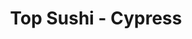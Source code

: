 ---
layout: place
title: "Top Sushi - Cypress"
permalink: /texas/cypress/top-sushi-cypress.html
stateAbbr: TX
stateName: Texas
cityName: Cypress
seo:
  name: "Top Sushi - Cypress"
  type: Restaurant
  links: null
description: "Top Sushi - Cypress serves delicious sushi in Cypress, Texas. Try fresh Japanese dishes for a great dining experience. "
place_id: ChIJk25rwQbXQIYRzW2MOcYVxSc
photos:
  - name: >-
      places/ChIJk25rwQbXQIYRzW2MOcYVxSc/photos/AeeoHcJwp2cy4itw1CiCQerkwv56_tKNe1ZEOtUT4edA_IwtVkrmOoItHCIJq1mWfu4AfbPLQ1gU4eOq0gkjWqHZ-iCBEfTYkj78pKLW6RRwIQE3ix1DexpMNM_v87wlt3rycTKhLddnWKI2sopgO5zW-K1PY5BoFnpeAxmMFRl4faB9YqWsT3LRtNgZEURGS6VYIQFSYHQjM0t_tlDbRQEYG3LVsArPMo93Paf0swkTiFDoDSG41b_n-Kk4AmnnziCAF8sJuBuLagCPCvpytBt171uKCPvzOnv7FTCyP-uYyPbhPw
    widthPx: 1920
    heightPx: 1280
    authorAttributions:
      - displayName: Top Sushi - Cypress
        uri: https://maps.google.com/maps/contrib/108149431610620591897
        photoUri: >-
          https://lh3.googleusercontent.com/a-/ALV-UjXXqMauoVws9PjSn9baW1HV_WA_gSOsMtIDoOuMz8QLAnsGDsE=s100-p-k-no-mo
    flagContentUri: >-
      https://www.google.com/local/imagery/report/?cb_client=maps_api_places.places_api&image_key=!1e10!2sAF1QipPiCw0Hhz5-SDQxF7G4jQTeFDi4tYqglmRz9L9R&hl=en-US
    googleMapsUri: >-
      https://www.google.com/maps/place//data=!3m4!1e2!3m2!1sAF1QipPiCw0Hhz5-SDQxF7G4jQTeFDi4tYqglmRz9L9R!2e10!4m2!3m1!1s0x8640d706c16b6e93:0x27c515c6398c6dcd
  - name: >-
      places/ChIJk25rwQbXQIYRzW2MOcYVxSc/photos/AeeoHcLTLfK_rXDeS9bRffIZo0JU_nWcC_pzyhngw3TFm-e7k0r9ldbKZW8xMF1Qp8nMGyd1spvUwnPg37cLdjU_d8ZK4p2KbNTOLQEWtos8Mc23sCcack_VRBnTXcMDKKsztmBm-REWEJArnWdM3TJ1lbvv9Ox91EM1zKLjnJMkxEkhZM5j8Ah2igva_J2khTRBp80tdAUqzwTolBw28QgKBNIDbblwJS0k0A4Bw9MHZ5w18WTlj23ZgrR1Ey0vPsx-HSyKU4vUrqsE5OSkdn6MYennqFYZMPugKx6Br_MRYMttDGVimucnT_qugPGzqCYCeoD8Y-lM5Y9Xu9TOYDdIFtPYx93uuErqlIgtwybodvgIG8L0ei6QJykpw_XSvmDyvci7Ao4SrCJQ7DsFbQ8Q-xeqRcHcNB9bM7IdJjBNElQ
    widthPx: 4000
    heightPx: 2252
    authorAttributions:
      - displayName: Zahir Tarafder
        uri: https://maps.google.com/maps/contrib/108673813693616007886
        photoUri: >-
          https://lh3.googleusercontent.com/a-/ALV-UjX0o_I-X45oUXUEg-rbmMIwJrB5DIFO0P9foxW0BA0C52mpLcg=s100-p-k-no-mo
    flagContentUri: >-
      https://www.google.com/local/imagery/report/?cb_client=maps_api_places.places_api&image_key=!1e10!2sCIHM0ogKEICAgMCo4ISNbw&hl=en-US
    googleMapsUri: >-
      https://www.google.com/maps/place//data=!3m4!1e2!3m2!1sCIHM0ogKEICAgMCo4ISNbw!2e10!4m2!3m1!1s0x8640d706c16b6e93:0x27c515c6398c6dcd
  - name: >-
      places/ChIJk25rwQbXQIYRzW2MOcYVxSc/photos/AeeoHcKma6Nzllv7EqvwcNTTCjg2toFXVP4wk9548G7wGCdDPXzPiZKBgJqBXaBTVdWniEjC28UANI7kQvgb36fQEqQ3K3JmPrM_GwAzCnYDtYFgpTd4C87xqwjr9tsLGZ5_Y7GaECjH3dwCD2mUfVy80SQnO9r9HIW_5RF-xNlEmL48DHJKo09-Jsb-KTbg8NlvKtej5j55g6hoJWz9poUrGJ-78Cwz9r7WNW0eMmSVRf1wqu1_re3yaRAJdGaQxeA7U9HnnXZsoM6wtnV6w0vIDyUN5G366bcjZNQQ5RGNHQCvkKIF9THTYnpjZCXXURt3Mh51BGGHMmNB29YKuTDyMgHnNaco7U-WLb26Pz3Y6icPIpIplbH9wbCuFVjoJ_0m_SvscQ_X6m_pykwJVK-2Z1FB2KUVNtSeFkbgDnnmXr_6uSivQkEjpgiELo3Ox5_S
    widthPx: 3000
    heightPx: 4000
    authorAttributions:
      - displayName: Jineth Way
        uri: https://maps.google.com/maps/contrib/103496981555720946762
        photoUri: >-
          https://lh3.googleusercontent.com/a-/ALV-UjWZ6gIRK5ZjwZBMhr95HXzwOD0exjhJB44jcBQcXPT-9DTdF7hJ9g=s100-p-k-no-mo
    flagContentUri: >-
      https://www.google.com/local/imagery/report/?cb_client=maps_api_places.places_api&image_key=!1e10!2sCIABIhADydER4RoTjmfcLMwAAyWJ&hl=en-US
    googleMapsUri: >-
      https://www.google.com/maps/place//data=!3m4!1e2!3m2!1sCIABIhADydER4RoTjmfcLMwAAyWJ!2e10!4m2!3m1!1s0x8640d706c16b6e93:0x27c515c6398c6dcd
  - name: >-
      places/ChIJk25rwQbXQIYRzW2MOcYVxSc/photos/AeeoHcLAWU2dG7Cch0GxRM6zzY7xy9XJFJbENSjNvXsJ-jiocjd2UXVGaA7e_f4v_tHFwYDzs-Ty2yd9pufx1jIpW7LqL2YDif_duZ6jnhGB-y3eDfUCuvsOvuU0gVRkSZ43KZlt7AInibsuvduefobM0EW0LVtinhr1JRCqbIF9qPyhuhsdII4CNMmynKnsv2ZPDJavvWNYQtobw30f48vXZ9rP9ok4tljN6NWs_yYW20rxsz4kd4V69UthgqDImImUUeKKsr6HUb5bgZ8gSU-Jmc4JwZjOWxhgssIFzPOGm8mBGg
    widthPx: 1920
    heightPx: 1280
    authorAttributions:
      - displayName: Top Sushi - Cypress
        uri: https://maps.google.com/maps/contrib/108149431610620591897
        photoUri: >-
          https://lh3.googleusercontent.com/a-/ALV-UjXXqMauoVws9PjSn9baW1HV_WA_gSOsMtIDoOuMz8QLAnsGDsE=s100-p-k-no-mo
    flagContentUri: >-
      https://www.google.com/local/imagery/report/?cb_client=maps_api_places.places_api&image_key=!1e10!2sAF1QipOmpFHPhcT7pjioF3dNbaMgT1ORjSHrS9gfSfcQ&hl=en-US
    googleMapsUri: >-
      https://www.google.com/maps/place//data=!3m4!1e2!3m2!1sAF1QipOmpFHPhcT7pjioF3dNbaMgT1ORjSHrS9gfSfcQ!2e10!4m2!3m1!1s0x8640d706c16b6e93:0x27c515c6398c6dcd
  - name: >-
      places/ChIJk25rwQbXQIYRzW2MOcYVxSc/photos/AeeoHcLPQ57b55PT-8MBEI5oqV94okjl7kqLGdS0zPw9hUrmsdRDp4O9npUud4C-8469l5LKF2akUpy1WFGppg64-rk_khkRL9vq5f8gI6XA78ntm_leQOVT7dNVSn-6M4ZMTb1GN5WasgrjSF9rt9vTxDymTxm6Jn_ZR9NzLo73GK1-0qwYv4aYFQhlD1ClodMojmWXWJ6A6TflmQ7RSBFusNl803futXn2A9iPzlRCHyhqpTpl8QQvHVnY8crMDLRuRua1DgqPFJsKeLC_fH0yMowg1PeAj8_BWE4I0ER4yX7nrPx5tUcELcCYfyCMhvPgul1HrU2akmV6V6AIHLdbEXilQoi5yaOvbfzW5pylCNWJADNyxaP8cQsEB3Z-M7RC55Znvk4pjKDmi9IXVb-hUwnxjMjnNLWh2G04T9Vuurbp1zoG
    widthPx: 4800
    heightPx: 3599
    authorAttributions:
      - displayName: Catherine Gilliland
        uri: https://maps.google.com/maps/contrib/109498342444467456259
        photoUri: >-
          https://lh3.googleusercontent.com/a-/ALV-UjVvqU_MFBNN8RPqdj2UWrG4iAMrAIf_P8W7LsXYMQ8a9NW7OSE=s100-p-k-no-mo
    flagContentUri: >-
      https://www.google.com/local/imagery/report/?cb_client=maps_api_places.places_api&image_key=!1e10!2sCIHM0ogKEICAgMCw5p-AkwE&hl=en-US
    googleMapsUri: >-
      https://www.google.com/maps/place//data=!3m4!1e2!3m2!1sCIHM0ogKEICAgMCw5p-AkwE!2e10!4m2!3m1!1s0x8640d706c16b6e93:0x27c515c6398c6dcd
  - name: >-
      places/ChIJk25rwQbXQIYRzW2MOcYVxSc/photos/AeeoHcJBkAX3tPXUtOBnGgiYE6bk8E0Mzvx2ziGJAeMZg5MG-5eZWnS3Zcx8av9W1x_AGPp3vvGEoDcmNp8ZoPyANQuH4tIfpZspEdpyiN532WqKbIpevN4k3OruV17mx3bNsPZsJOY1rECa5mTX46uvGRHPjTSNzT66xcTUgyQjxsLiQaSUxSPbpjApjcSTIrwIu4-OMBE5xmpCVlQZ0We9A1VVBUyW48dKZXzXbbOlmQG5b1RQWzFwGuvqfX2nxTt1Qs_fIgZ-f1TbgH2vrQtunLe5acTE7rW04AwUORk9PCmsvg
    widthPx: 1920
    heightPx: 1280
    authorAttributions:
      - displayName: Top Sushi - Cypress
        uri: https://maps.google.com/maps/contrib/108149431610620591897
        photoUri: >-
          https://lh3.googleusercontent.com/a-/ALV-UjXXqMauoVws9PjSn9baW1HV_WA_gSOsMtIDoOuMz8QLAnsGDsE=s100-p-k-no-mo
    flagContentUri: >-
      https://www.google.com/local/imagery/report/?cb_client=maps_api_places.places_api&image_key=!1e10!2sAF1QipPsUbuuqKkWmJvCIU5c-qPtgEVDcCRgExGbSu_V&hl=en-US
    googleMapsUri: >-
      https://www.google.com/maps/place//data=!3m4!1e2!3m2!1sAF1QipPsUbuuqKkWmJvCIU5c-qPtgEVDcCRgExGbSu_V!2e10!4m2!3m1!1s0x8640d706c16b6e93:0x27c515c6398c6dcd
  - name: >-
      places/ChIJk25rwQbXQIYRzW2MOcYVxSc/photos/AeeoHcIhKrHwkJgmIfoGYQdtApgVDssgqavSzNK83j9okg50oukTHXv8J4UzlwLrcNjuMhd-MbGtlZw0wFI9ienhj1h81zkNH6fxtppwr-5v6czr3jBCYMARHwJ-ey9xmLUCPe1yecJ2Dc1Xv5MFK2UWR77Mn6Sf4dza67GsOi5VhqCDG0WdlvSU1RtHpQ7Sp_CQpW6buGVxTeRtcLoLPHx9j-OBB1u17LqasDE824tqWBKRgyfhIMhETUP7on_h2HBFD1g5hOyXK7JeN3nsC8WVz-cnhb4h0Al3Lx0WiEysMqWnUJAnylzzYHGCRddkZ2FuFhWE5TRIruq300avNVkJBegK7vRhQTopRUXFXUmVdRK6-3K2EV3xYOmdv0TqDQa3fh1Qv73hxMmNBXcomNnFkp1Srm6Aqp0JU14tYjYvyqHy4w
    widthPx: 3599
    heightPx: 4800
    authorAttributions:
      - displayName: Catherine Gilliland
        uri: https://maps.google.com/maps/contrib/109498342444467456259
        photoUri: >-
          https://lh3.googleusercontent.com/a-/ALV-UjVvqU_MFBNN8RPqdj2UWrG4iAMrAIf_P8W7LsXYMQ8a9NW7OSE=s100-p-k-no-mo
    flagContentUri: >-
      https://www.google.com/local/imagery/report/?cb_client=maps_api_places.places_api&image_key=!1e10!2sCIHM0ogKEICAgMCw5p-AUw&hl=en-US
    googleMapsUri: >-
      https://www.google.com/maps/place//data=!3m4!1e2!3m2!1sCIHM0ogKEICAgMCw5p-AUw!2e10!4m2!3m1!1s0x8640d706c16b6e93:0x27c515c6398c6dcd
  - name: >-
      places/ChIJk25rwQbXQIYRzW2MOcYVxSc/photos/AeeoHcLUD0ighYIKuPvhwSN4Z92XhkomQdWMLkKG_3t4zdw7aryubakcCY_KA9lIzOZkdKq6W3cH2K-2BUEWtARmjB_I2hPxMLeaqXxvwuCpSi9H9Irp0MRUwr04VrEVs8BgpVZ4xVIc5s6xMZ066gVphQ--ISjbGmak9Dhoe_XI-R_lkorqKRa0NrTGuasbfeTObmt3-_guR5D0t9vOUwoeDgBKuRlqRrOHxrWYa7fDyA1OuDPjpenJvTy3_RhghOrUK918HiUefpQs-Odv1VNlMG5-KsmGWefXKKg4jBCqOvzZgVuJD5ueeniO1zJDEDzQUmt1mFa-IhvXM3UcDdpzTc6wH1zObe8MzfaKEWHPkK9CVSF_BHiUCcItr8XKkGGu5fIfVxe15Vvw9Yzln5Keav0bhLGN-LEyAHH_IPJZqPZ0LgMEKhts7FUajRIFXfTu
    widthPx: 3000
    heightPx: 4000
    authorAttributions:
      - displayName: Jineth Way
        uri: https://maps.google.com/maps/contrib/103496981555720946762
        photoUri: >-
          https://lh3.googleusercontent.com/a-/ALV-UjWZ6gIRK5ZjwZBMhr95HXzwOD0exjhJB44jcBQcXPT-9DTdF7hJ9g=s100-p-k-no-mo
    flagContentUri: >-
      https://www.google.com/local/imagery/report/?cb_client=maps_api_places.places_api&image_key=!1e10!2sCIABIhADycKzqSMWQGfcLNcABj5Z&hl=en-US
    googleMapsUri: >-
      https://www.google.com/maps/place//data=!3m4!1e2!3m2!1sCIABIhADycKzqSMWQGfcLNcABj5Z!2e10!4m2!3m1!1s0x8640d706c16b6e93:0x27c515c6398c6dcd
  - name: >-
      places/ChIJk25rwQbXQIYRzW2MOcYVxSc/photos/AeeoHcLTpIWqA9EjjOza9FjqrSUaM0BVaBgV4UeiTdGDTqrYehCgw2EF4NHIu9rGPR7w9zXnZjJWJVBQJ3bO3brnF_TGuF6HhBHNXMc3LF1hy2dJbmLY3O8sCSjYfUEuVbRpEgT-wLPWLBR_qmkcuU2_54IIu-__8wdZwZOaQZnPJgjD7aZNFNJsAJBwFI6xnAGu_kBSvpRBgOT6TyZFpgWUByIh2uYCr6kTxu1EHKDkY3Xuir2c0YBzEy1OHnic0NSAq3UUEHToR7mRF7GMpO8UFqjKzPA9b3c0JCLcsx41upAEW9PjTB1z_XgNKAkNALOmQpE5n017aeysSoRNyy6V_hm-w5ZZZBpzYmeruViJZMC48fda3-ONC8DiBXVRSatlZ9e3qmticPJHcVHmcbmzkHaHXitcLdRH5no_YqMviNuq8544vbAJ8jpUwLtZHrd1
    widthPx: 4800
    heightPx: 3599
    authorAttributions:
      - displayName: Catherine Gilliland
        uri: https://maps.google.com/maps/contrib/109498342444467456259
        photoUri: >-
          https://lh3.googleusercontent.com/a-/ALV-UjVvqU_MFBNN8RPqdj2UWrG4iAMrAIf_P8W7LsXYMQ8a9NW7OSE=s100-p-k-no-mo
    flagContentUri: >-
      https://www.google.com/local/imagery/report/?cb_client=maps_api_places.places_api&image_key=!1e10!2sCIABIhADydERbRu0YmfZj9AAASPT&hl=en-US
    googleMapsUri: >-
      https://www.google.com/maps/place//data=!3m4!1e2!3m2!1sCIABIhADydERbRu0YmfZj9AAASPT!2e10!4m2!3m1!1s0x8640d706c16b6e93:0x27c515c6398c6dcd
  - name: >-
      places/ChIJk25rwQbXQIYRzW2MOcYVxSc/photos/AeeoHcK8LLIZhhvLZRNatLuI9LGrKpmnimdDgcZORLJce1-6G2zGuaoO92_mPzVN-0ObqmQ6DUtIAyKCiZREGVSVeCZum-_zEG1Qegaj18iOidJVX-rnyis_nuwUux1-PFIjJRbe2VibA25ktzM4SBF9X26p8KsVWhbobSoImWBBXg6L1WU5uiTSntJtpGqkRKI68hPMsoOgbQ_rnkAtHaXPrx4RThVTK1K-iznwxwgoqm-etqJqYXx0XCRjPeLAvB5PKHeE7HcNENB0uk8eg8Yv8qmOBaM5JgBkVjlcn1CeFZJdNISedCizK7yZcuovSatdeFojyF349l_E59Gvb_cWC0UDwu8BvqkhywVMMbpOiG5khnjFm8DoisudriVv5PhZoedfO8fNJFlwzCpZ39YoMT_KWr_Ubf87kebw8hBRfAvjoA7AVKLoJtqOwmmf2A
    widthPx: 3000
    heightPx: 4000
    authorAttributions:
      - displayName: Jineth Way
        uri: https://maps.google.com/maps/contrib/103496981555720946762
        photoUri: >-
          https://lh3.googleusercontent.com/a-/ALV-UjWZ6gIRK5ZjwZBMhr95HXzwOD0exjhJB44jcBQcXPT-9DTdF7hJ9g=s100-p-k-no-mo
    flagContentUri: >-
      https://www.google.com/local/imagery/report/?cb_client=maps_api_places.places_api&image_key=!1e10!2sCIABIhADydER4RoTjmfcLNAACDfC&hl=en-US
    googleMapsUri: >-
      https://www.google.com/maps/place//data=!3m4!1e2!3m2!1sCIABIhADydER4RoTjmfcLNAACDfC!2e10!4m2!3m1!1s0x8640d706c16b6e93:0x27c515c6398c6dcd
address: '7751 Barker Cypress Rd #900, Cypress, TX 77433, USA'
street: '7751 Barker Cypress Rd #900'
city: Cypress
state: TX
zip: '77433'
country: USA
neighborhood: Cypress
latitude: '29.891069'
longitude: '-95.684193'
accessibility_options:
  wheelchairAccessibleParking: true
  wheelchairAccessibleEntrance: true
  wheelchairAccessibleRestroom: true
  wheelchairAccessibleSeating: true
business_status: OPERATIONAL
name: Top Sushi - Cypress
google_maps_links:
  directionsUri: >-
    https://www.google.com/maps/dir//''/data=!4m7!4m6!1m1!4e2!1m2!1m1!1s0x8640d706c16b6e93:0x27c515c6398c6dcd!3e0
  placeUri: https://maps.google.com/?cid=2865720679004401101
  writeAReviewUri: >-
    https://www.google.com/maps/place//data=!4m3!3m2!1s0x8640d706c16b6e93:0x27c515c6398c6dcd!12e1
  reviewsUri: >-
    https://www.google.com/maps/place//data=!4m4!3m3!1s0x8640d706c16b6e93:0x27c515c6398c6dcd!9m1!1b1
  photosUri: >-
    https://www.google.com/maps/place//data=!4m3!3m2!1s0x8640d706c16b6e93:0x27c515c6398c6dcd!10e5
primary_type: Japanese Restaurant
opening_hours:
  regular: null
  current: null
secondary_opening_hours:
  regular:
    weekdayDescriptions: null
    type: null
  current:
    weekdayDescriptions: null
    type: null
phone: null
price_level: null
price_range: null
rating: null
rating_count: 0
website: null
reviews: null
parking_options: null
payment_options: null
allow_dogs: null
curbside_pickup: null
delivery: null
dine_in: null
good_for_children: null
good_for_groups: null
good_for_sports: null
live_music: null
menu_for_children: null
outdoor_seating: null
reservable: null
restroom: null
serves_beer: null
serves_breakfast: null
serves_brunch: null
serves_cocktails: null
serves_coffee: null
serves_dinner: null
serves_dessert: null
serves_lunch: null
serves_vegetarian_food: null
serves_wine: null
takeout: null
update_category: essentials
summary: null

---